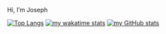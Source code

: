 Hi, I’m Joseph


[![Top Langs](https://github-readme-stats.vercel.app/api/top-langs/?username=josephnglynn&theme=slateorange&show_icons=true)](https://github.com/anuraghazra/github-readme-stats)
[![my wakatime stats](https://github-readme-stats.vercel.app/api/wakatime?username=josephnglynn&theme=slateorange&show_icons=true)](https://github.com/anuraghazra/github-readme-stats)
[![my GitHub stats](https://github-readme-stats.vercel.app/api?username=josephnglynn&theme=slateorange&show_icons=true&v=2)](https://github.com/anuraghazra/github-readme-stats)
<!---
josephnglynn/josephnglynn is a ✨ special ✨ repository because its `README.md` (this file) appears on your GitHub profile.
You can click the Preview link to take a look at your changes.
--->
